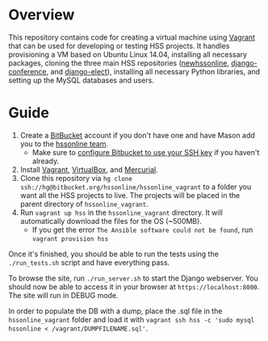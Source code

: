 # Overview

This repository contains code for creating a virtual machine using [Vagrant](https://www.vagrantup.com/) that can be used for developing or testing HSS projects. It handles provisioning a VM based on Ubuntu Linux 14.04, installing all necessary packages, cloning the three main HSS repositories ([newhssonline](https://bitbucket.org/hssonline/newhssonline), [django-conference](https://bitbucket.org/hssonline/django-conference), and [django-elect](https://bitbucket.org/hssonline/django-elect)), installing all necessary Python libraries, and setting up the MySQL databases and users.

# Guide

1. Create a [BitBucket](http://bitbucket.org) account if you don't have one and have Mason add you to the [hssonline team](https://bitbucket.org/hssonline/).
    * Make sure to [configure Bitbucket to use your SSH key](https://confluence.atlassian.com/bitbucket/set-up-ssh-for-mercurial-728138122.html) if you haven't already.
2. Install [Vagrant](https://www.vagrantup.com/), [VirtualBox](https://www.virtualbox.org/), and [Mercurial](https://www.mercurial-scm.org/).
3. Clone this repository via `hg clone ssh://hg@bitbucket.org/hssonline/hssonline_vagrant` to a folder you want all the HSS projects to live. The projects will be placed in the parent directory of `hssonline_vagrant`.
4. Run `vagrant up hss` in the `hssonline_vagrant` directory. It will automatically download the files for the OS (~500MB).
    * If you get the error `The Ansible software could not be found`, run `vagrant provision hss`

Once it's finished, you should be able to run the tests using the `./run_tests.sh` script and have everything pass.

To browse the site, run `./run_server.sh` to start the Django webserver. You should now be able to access it in your browser at `https://localhost:8000`. The site will run in DEBUG mode.

In order to populate the DB with a dump, place the .sql file in the `hssonline_vagrant` folder and load it with `vagrant ssh hss -c 'sudo mysql hssonline < /vagrant/DUMPFILENAME.sql'`.